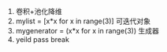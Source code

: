 1. 卷积+池化降维
2. mylist = [x*x for x in range(3)] 可迭代对象
3. mygenerator = (x*x for x in range(3)) 生成器
4. yeild pass break 